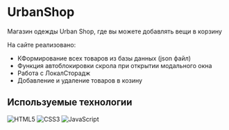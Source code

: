 # UrbanShop
Магазин одежды Urban Shop, где вы можете добавлять вещи в корзину

На сайте реализовано:
+ КФормирование всех товаров из базы данных (json файл)
+ Функция автоблокировки скрола при открытии модального окна
+ Работа с ЛокалСторадж
+ Добавление и удаление товаров в козину


## Используемые технологии
![HTML5](https://img.shields.io/badge/-HTML5-black?style=flat-square&logo=html5&logoColor=html)
![CSS3](https://img.shields.io/badge/-CSS3-black?style=flat-square&logo=css3)
![JavaScript](https://img.shields.io/badge/-JavaScript-black?style=flat-square&logo=javascript)

